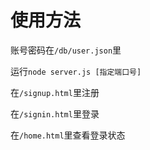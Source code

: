 # 使用方法

账号密码在`/db/user.json`里

运行`node server.js [指定端口号]`

在`/signup.html`里注册

在`/signin.html`里登录

在`/home.html`里查看登录状态
